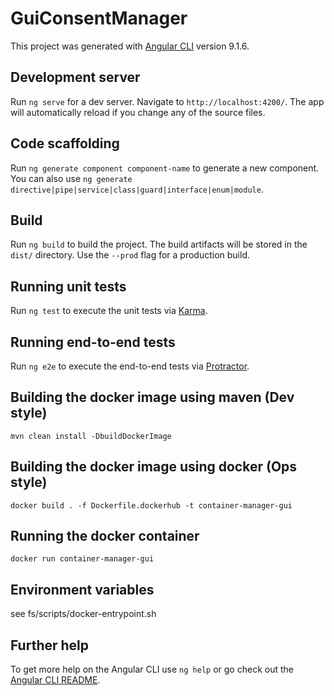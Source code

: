 # GuiConsentManager

This project was generated with [Angular CLI](https://github.com/angular/angular-cli) version 9.1.6.

## Development server

Run `ng serve` for a dev server. Navigate to `http://localhost:4200/`. The app will automatically reload if you change any of the source files.

## Code scaffolding

Run `ng generate component component-name` to generate a new component. You can also use `ng generate directive|pipe|service|class|guard|interface|enum|module`.

## Build

Run `ng build` to build the project. The build artifacts will be stored in the `dist/` directory. Use the `--prod` flag for a production build.

## Running unit tests

Run `ng test` to execute the unit tests via [Karma](https://karma-runner.github.io).

## Running end-to-end tests

Run `ng e2e` to execute the end-to-end tests via [Protractor](http://www.protractortest.org/).

## Building the docker image using maven (Dev style)

`mvn clean install -DbuildDockerImage`

## Building the docker image using docker (Ops style)

`docker build . -f Dockerfile.dockerhub -t container-manager-gui`

## Running the docker container

`docker run container-manager-gui`

## Environment variables

see fs/scripts/docker-entrypoint.sh

## Further help

To get more help on the Angular CLI use `ng help` or go check out the [Angular CLI README](https://github.com/angular/angular-cli/blob/master/README.md).
